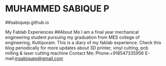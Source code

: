 # MUHAMMED SABIQUE P
##sabiquep.github.io

My Fablab Experiences
##About Me
     I am a final year mechanical engineering student pursuing my graduation from MES college of engineering, Kuttipuram. This is a diary of my fablab experience.
Check this blog periodically for more updates about 3D printer, vinyl cutting, pcb milling & laser cutting machine
Contact Me:
Phone:+918547335956
E-mail:msabiquep@gmail.com
